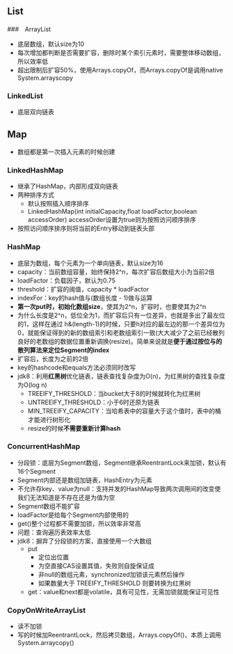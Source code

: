 ## List
###　ArrayList
- 底层数组，默认size为10
- 每次增加都判断是否需要扩容，删除时某个索引元素时，需要整体移动数组，所以效率低
- 超出限制后扩容50%，使用Arrays.copyOf，而Arrays.copyOf是调用native System.arrayscopy
### LinkedList
- 底层双向链表

## Map
- 数组都是第一次插入元素的时候创建
### LinkedHashMap
- 继承了HashMap，内部形成双向链表
- 两种排序方式
  - 默认按照插入顺序排序
  - LinkedHashMap(int initialCapacity,float loadFactor,boolean accessOrder) accessOrder设置为true则为按照访问顺序排序
- 按照访问顺序排序则将当前的Entry移动到链表头部
### HashMap
- 底层为数组，每个元素为一个单向链表，默认size为16
- capacity：当前数组容量，始终保持2^n，每次扩容后数组大小为当前2倍
- loadFactor：负载因子，默认为0.75
- threshold：扩容的阈值，capacity \* loadFactor
- indexFor：key的hash值与(数组长度 \- 1)做与运算
- **第一次put时，初始化数组size**，使其为2^n，扩容时，也要使其为2^n
- 为什么长度是2^n，低位全为1，而扩容后只有一位差异，也就是多出了最左位的1，这样在通过 h&(length-1)的时候，只要h对应的最左边的那一个差异位为0，就能保证得到的新的数组索引和老数组索引一致(大大减少了之前已经散列良好的老数组的数据位置重新调换(resize)。简单来说就是**便于通过按位与的散列算法来定位Segment的index**
- 扩容后，长度为之前的2倍
- key的hashcode和equals方法必须同时改写
- jdk8：利用**红黑树**优化链表，链表查找复杂度为O(n)，为红黑树的查找复杂度为O(log n)
  - TREEIFY_THRESHOLD：当bucket大于8的时候就转化为红黑树
  - UNTREEIFY_THRESHOLD：小于6时还原为链表
  - MIN_TREEIFY_CAPACITY：当哈希表中的容量大于这个值时，表中的桶才能进行树形化
  - resize的时候**不需要重新计算hash**
### ConcurrentHashMap
- 分段锁：底层为Segment数组，Segment继承ReentrantLock来加锁，默认有16个Segment
- Segment内部还是数组加链表，HashEntry为元素
- 不允许存key、value为null：支持并发的HashMap导致两次调用间的改变使我们无法知道是不存在还是为值为空
- Segment数组不能扩容
- loadFactor是给每个Segment内部使用的
- get()整个过程都不需要加锁，所以效率非常高
- 问题：查询遍历表效率太低
- jdk8：摒弃了分段锁的方案，直接使用一个大数组
  - put
    - 定位出位置
    - 为空直接CAS设置其值，失败则自旋保证成
    - 非null的数组元素，synchronized加锁该元素然后操作
    - 如果数量大于 TREEIFY_THRESHOLD 则要转换为红黑树
  - get：value和next都是volatile，具有可见性，无需加锁就能保证可见性
  
### CopyOnWriteArrayList
- 读不加锁
- 写的时候加ReentrantLock，然后拷贝数组，Arrays.copyOf()，本质上调用System.arraycopy()
